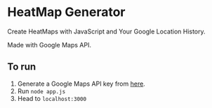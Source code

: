 # HeatMap Generator

 Create HeatMaps with JavaScript and Your Google Location History.

 Made with Google Maps API.


## To run

1. Generate a Google Maps API key from [here](https://developers.google.com/maps/documentation/javascript/get-api-key).
2. Run `node app.js`
3. Head to `localhost:3000`
